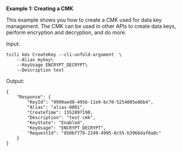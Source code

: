 **Example 1: Creating a CMK**

This example shows you how to create a CMK used for data key management. The CMK can be used in other APIs to create data keys, perform encryption and decryption, and do more.

Input: 

```
tccli kms CreateKey --cli-unfold-argument  \
    --Alias mykey\
    --KeyUsage ENCRYPT_DECRYPT\
    --Description test
```

Output: 
```
{
    "Response": {
        "KeyId": "9999aed0-4956-11e9-bc70-5254005e86b4",
        "Alias": "alias-0001",
        "CreateTime": 1552897190,
        "Description": "test cmk",
        "KeyState": "Enabled",
        "KeyUsage": "ENCRYPT_DECRYPT",
        "RequestId": "850bf779-2249-4995-8c55-b3966daf0a8c"
    }
}
```


